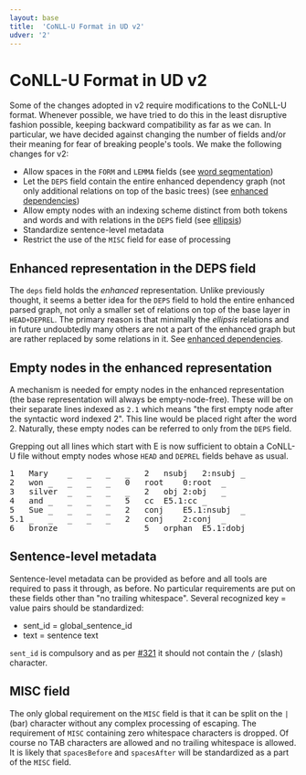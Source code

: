 ```yaml
---
layout: base
title:  'CoNLL-U Format in UD v2'
udver: '2'
---
```


# CoNLL-U Format in UD v2

Some of the changes adopted in v2 require modifications to the CoNLL-U format. Whenever possible, we have tried to do this in the least disruptive fashion possible, keeping backward compatibility as far as we can. In particular, we have decided against changing the number of fields and/or their meaning for fear of breaking people's tools. We make the following changes for v2:

* Allow spaces in the `FORM` and `LEMMA` fields (see [word segmentation](segmentation.html))
* Let the `DEPS` field contain the entire enhanced dependency graph (not only additional relations on top of the basic trees) (see [enhanced dependencies](enhanced.html))
* Allow empty nodes with an indexing scheme distinct from both tokens and words and with relations in the `DEPS` field (see [ellipsis](ellipsis.html))
* Standardize sentence-level metadata
* Restrict the use of the `MISC` field for ease of processing

## Enhanced representation in the DEPS field

The `deps` field holds the *enhanced* representation. Unlike previously thought, it seems a better idea for the `DEPS` field to hold the entire enhanced parsed graph, not only a smaller set of relations on top of the base layer in `HEAD+DEPREL`. The primary reason is that minimally the *ellipsis* relations and in future undoubtedly many others are not a part of the enhanced graph but are rather replaced by some relations in it. See [enhanced dependencies](enhanced.html).

## Empty nodes in the enhanced representation

A mechanism is needed for empty nodes in the enhanced representation (the base representation will always be empty-node-free). These will be on their separate lines indexed as `2.1` which means "the first empty node after the syntactic word indexed 2". This line would be placed right after the word 2. Naturally, these empty nodes can be
referred to only from the `DEPS` field.

<!--There doesn't seem to be a clear idea of whether the empty nodes should receive any values in the `FORM, LEMMA, UPOS, FEAT`
fields. Probably `UPOS` could be somehow realistically filled.-->

Grepping out all lines which start with E is now sufficient to obtain a CoNLL-U file without empty nodes whose `HEAD` and `DEPREL` fields behave as usual.

<pre>
1	Mary	_	_	_	_	2	nsubj	2:nsubj	_
2	won	_	_	_	_	0	root	0:root	_
3	silver	_	_	_	_	2	obj	2:obj	_
4	and	_	_	_	_	5	cc	E5.1:cc	_
5	Sue	_	_	_	_	2	conj	E5.1:nsubj	_
5.1	_	_	_	_	_	2	conj	2:conj	_
6	bronze	_	_	_	_	5	orphan	E5.1:dobj	_
</pre>

<!--## Phrase-level features

Phrase-level features are features which apply to the whole phrase rather than a single word. These might include phrase-level negation, etc. In the CoNLL-U file, phrase-level features are prefixed with the `~` character but otherwise treated as usual. This will have the advantage of them sorting after any standard features.-->


## Sentence-level metadata

Sentence-level metadata can be provided as before and all tools are required to pass it through, as before. No particular requirements are put on these fields other than "no trailing whitespace". Several recognized key = value pairs should be standardized:

* sent_id = global_sentence_id
* text = sentence text

`sent_id` is compulsory and as per [#321](https://github.com/UniversalDependencies/docs/issues/321) it should not contain the `/` (slash) character.

## MISC field

The only global requirement on the `MISC` field is that it can be split on the `|` (bar) character without any complex processing of escaping. The requirement of `MISC` containing zero whitespace characters is dropped. Of course no TAB characters are allowed and no trailing whitespace is allowed. It is likely that `spacesBefore` and `spacesAfter` will be standardized as a part of the `MISC` field.

